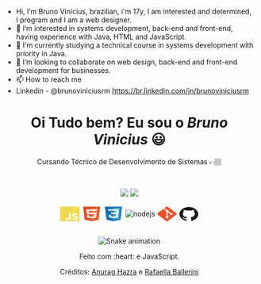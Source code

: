 - Hi, I’m Bruno Vinicius, brazilian, i'm 17y, I am interested and determined, I program and I am a web designer.
- 👀 I’m interested in systems development, back-end and front-end, having experience with Java, HTML and JavaScript.
- 🌱 I'm currently studying a technical course in systems development with priority in Java.
- 💞️ I’m looking to collaborate on web design, back-end and front-end development for businesses.
- 📫 How to reach me 
- Linkedin - @brunoviniciusrm https://br.linkedin.com/in/brunoviniciusrm

<div>

<h1 align="center">Oi Tudo bem? Eu sou o <i>Bruno Vinicius</i></a> 😃️</h1>

<p align="center">Cursando Técnico de Desenvolvimento de Sistemas<span> 👉🏽️</span>



</a><br>

</div>





<!-- <h1 align="center">

Trybe

</h1>



<p align="center"><i>"A Trybe é uma escola do futuro para qualquer pessoa que deseja construir uma carreira de sucesso em tecnologia. Como estudante a pessoa ainda tem a opção de pagar os estudos apenas quando estiver formada e com um bom trabalho."</i></p> -->



<div align="center">
<img height="150em" src="https://github-readme-stats.vercel.app/api?username=BrunoViniciuszk&count_private=true&include_all_commits=true&show_icons=true&theme=dracula&hide_border=false&show_owner=true"/>
<a href="https://github.com/BrunoViniciuszk">
<img height="150em" src="https://github-readme-stats.vercel.app/api/top-langs/?username=Leandro5610&theme=dracula&hide_border=false&&layout=compact"/>

</a>

</div>



<div align="center" valign="top"><br>

<img align="center" alt="Js" height="30" width="40" src="https://raw.githubusercontent.com/devicons/devicon/master/icons/javascript/javascript-plain.svg">

<img align="center" alt="HTML" height="30" width="40" src="https://raw.githubusercontent.com/devicons/devicon/master/icons/html5/html5-original.svg">

<img align="center" alt="CSS" height="30" width="40" src="https://raw.githubusercontent.com/devicons/devicon/master/icons/css3/css3-original.svg">

<img align="center" alt="nodejs" height="30" width="40" src="https://cdn.worldvectorlogo.com/logos/nodejs-icon.svg">

<img align="center" alt="git" height="30" width="40" src="https://raw.githubusercontent.com/devicons/devicon/master/icons/git/git-original.svg">

<img align="center" alt="github" height="30" width="40" src="https://raw.githubusercontent.com/devicons/devicon/master/icons/github/github-original.svg">

</div><br>
<div align="center">

<!--<a href="https://www.youtube.com/channel/UCViaNBT0SIeiVnZSEEtIfjw?sub_confirmation=1" target="_blank"><img src="https://img.shields.io/badge/YouTube-FF0000?style=for-the-badge&logo=youtube&logoColor=white" target="_blank"></a>-->

<!-- <a href="https://www.instagram.com/edu.duduribeiro/" target="_blank"><img src="https://img.shields.io/badge/-Instagram-%23E4405F?style=for-the-badge&logo=instagram&logoColor=white" target="_blank"></a>-->

<!-- <a href="https://www.facebook.com/pr.eduardoribeiro" target="_blank"><img src="https://img.shields.io/badge/Facebook-1877F2?style=for-the-badge&logo=facebook&logoColor=white" target="_blank"></a> -->

<!--<a href="https://www.linkedin.com/in/edududuribeiro/" target="_blank"><img src="https://img.shields.io/badge/-LinkedIn-%230077B5?style=for-the-badge&logo=linkedin&logoColor=white" target="_blank"></a> -->

<!--<a href="mailto:eduardo.duduribeiro1@gmail.com"><img src="https://img.shields.io/badge/-Gmail-%23333?style=for-the-badge&logo=gmail&logoColor=white" target="_blank"></a>-->

</div>



<div align="center">



![Snake animation](https://github.com/danielbped/danielbped/blob/output/github-contribution-grid-snake.svg)



</div>



<div align="center">

<p>Feito com :heart: e JavaScript.</p>

<p>Créditos: <a href="https://github.com/anuraghazra/github-readme-stats">Anurag Hazra</a> e <a href="https://github.com/rafaballerini">Rafaella Ballerini</a></p>

</div>
